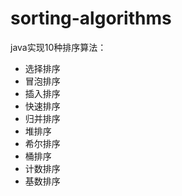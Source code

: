 # sorting-algorithms
java实现10种排序算法：

- 选择排序
- 冒泡排序
- 插入排序
- 快速排序
- 归并排序
- 堆排序
- 希尔排序
- 桶排序
- 计数排序
- 基数排序